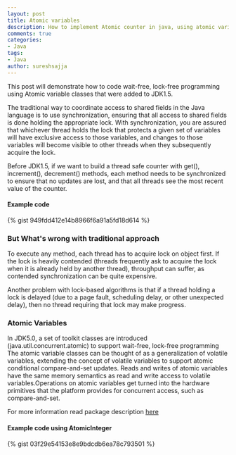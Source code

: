 ```yaml
---
layout: post
title: Atomic variables
description: How to implement Atomic counter in java, using atomic variables in Java
comments: true
categories:
- Java
tags:
- Java
author: sureshsajja
---
```


This post will demonstrate how to code wait-free, lock-free programming using Atomic variable classes that were added to JDK1.5.

The traditional way to coordinate access to shared fields in the Java language is to use synchronization, ensuring that all access to shared fields is done holding the appropriate lock. With synchronization, you are assured that whichever thread holds the lock that protects a given set of variables will have exclusive access to those variables, and changes to those variables will become visible to other threads when they subsequently acquire the lock.

Before JDK1.5, if we want to build a thread safe counter with get(), increment(), decrement() methods, each method needs to be synchronized to ensure that no updates are lost, and that all threads see the most recent value of the counter.


#### Example code 

{% gist 949fdd412e14b8966f6a91a5fd18d614 %}


### But What's wrong with traditional approach

To execute any method, each thread has to acquire lock on object first.
If the lock is heavily contended (threads frequently ask to acquire the lock when it is already held by another thread), throughput can suffer, as contended synchronization can be quite expensive.  

Another problem with lock-based algorithms is that if a thread holding a lock is delayed (due to a page fault, scheduling delay, or other unexpected delay), then no thread requiring that lock may make progress. 

### Atomic Variables

In JDK5.0, a set of toolkit classes are introduced (java.util.concurrent.atomic) to support wait-free, lock-free programming
The atomic variable classes can be thought of as a generalization of volatile variables, extending the concept of volatile variables to support atomic conditional compare-and-set updates.
Reads and writes of atomic variables have the same memory semantics as read and write access to volatile variables.Operations on atomic variables get turned into the hardware primitives that the platform provides for concurrent access, such as compare-and-set.

For more information read package description [here](http://docs.oracle.com/javase/7/docs/api/java/util/concurrent/atomic/package-summary.html#package_description)


#### Example code using AtomicInteger

{% gist 03f29e54153e8e9bdcdb6ea78c793501 %}